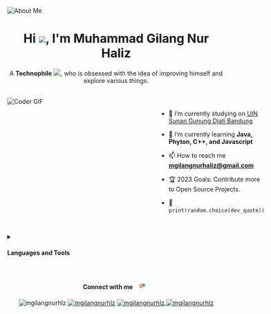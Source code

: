 ![About Me](https://user-images.githubusercontent.com/100754364/213909433-bae29ad5-cb81-4a8a-afaf-226f70f72a87.gif)
<div align="center"> 
  <h1>Hi <img src="https://media.giphy.com/media/hvRJCLFzcasrR4ia7z/giphy.gif" width="25px">, I'm Muhammad Gilang Nur Haliz</h1>
  <p>A <b>Technophile</b> <img src="https://github.com/rudrabarad/rudrabarad/blob/master/Assets/Developer.gif" width="30px">, who is obsessed with the idea of improving himself and explore various things.</p>
</div>
</br>

<div style="display:flex">
  <img align="right" alt="Coder GIF" height=250 width=350 src="https://thumbs.gfycat.com/EvilNextDevilfish-small.gif" />
  </p>
  
- 🔭 I’m currently studying on [UIN Sunan Gunung Djati Bandung](https://uinsgd.ac.id/)
  
- 🌱 I’m currently learning **Java, Phyton, C++, and Javascript**
  
- 📫 How to reach me **mgilangnurhaliz@gmail.com**
  
- 🏆 2023 Goals: Contribute more to Open Source Projects.
  
- 🐍 `print(random.choice(dev_quote))`
  
</div>
</br>

<details>	
  <summary> <h4>Languages and Tools<h4>
  </summary>
  <p align="center"> <a href="https://developer.android.com" target="_blank" rel="noreferrer"> <img src="https://raw.githubusercontent.com/devicons/devicon/master/icons/android/android-original-wordmark.svg" alt="android" width="40" height="40"/> </a> <a href="https://getbootstrap.com" target="_blank" rel="noreferrer"> <img src="https://raw.githubusercontent.com/devicons/devicon/master/icons/bootstrap/bootstrap-plain-wordmark.svg" alt="bootstrap" width="40" height="40"/> </a> <a href="https://www.w3schools.com/cpp/" target="_blank" rel="noreferrer"> <img src="https://raw.githubusercontent.com/devicons/devicon/master/icons/cplusplus/cplusplus-original.svg" alt="cplusplus" width="40" height="40"/> </a> <a href="https://www.w3schools.com/css/" target="_blank" rel="noreferrer"> <img src="https://raw.githubusercontent.com/devicons/devicon/master/icons/css3/css3-original-wordmark.svg" alt="css3" width="40" height="40"/> </a> <a href="https://www.docker.com/" target="_blank" rel="noreferrer"> <img src="https://raw.githubusercontent.com/devicons/devicon/master/icons/docker/docker-original-wordmark.svg" alt="docker" width="40" height="40"/> </a> <a href="https://expressjs.com" target="_blank" rel="noreferrer"> <img src="https://raw.githubusercontent.com/devicons/devicon/master/icons/express/express-original-wordmark.svg" alt="express" width="40" height="40"/> </a> <a href="https://www.figma.com/" target="_blank" rel="noreferrer"> <img src="https://www.vectorlogo.zone/logos/figma/figma-icon.svg" alt="figma" width="40" height="40"/> </a> <a href="https://flutter.dev" target="_blank" rel="noreferrer"> <img src="https://www.vectorlogo.zone/logos/flutterio/flutterio-icon.svg" alt="flutter" width="40" height="40"/> </a> <a href="https://www.w3.org/html/" target="_blank" rel="noreferrer"> <img src="https://raw.githubusercontent.com/devicons/devicon/master/icons/html5/html5-original-wordmark.svg" alt="html5" width="40" height="40"/> </a> <a href="https://www.java.com" target="_blank" rel="noreferrer"> <img src="https://raw.githubusercontent.com/devicons/devicon/master/icons/java/java-original.svg" alt="java" width="40" height="40"/> </a> <a href="https://developer.mozilla.org/en-US/docs/Web/JavaScript" target="_blank" rel="noreferrer"> <img src="https://raw.githubusercontent.com/devicons/devicon/master/icons/javascript/javascript-original.svg" alt="javascript" width="40" height="40"/> </a> <a href="https://nodejs.org" target="_blank" rel="noreferrer"> <img src="https://raw.githubusercontent.com/devicons/devicon/master/icons/nodejs/nodejs-original-wordmark.svg" alt="nodejs" width="40" height="40"/> </a> <a href="https://www.postgresql.org" target="_blank" rel="noreferrer"> <img src="https://raw.githubusercontent.com/devicons/devicon/master/icons/postgresql/postgresql-original-wordmark.svg" alt="postgresql" width="40" height="40"/> </a> <a href="https://postman.com" target="_blank" rel="noreferrer"> <img src="https://www.vectorlogo.zone/logos/getpostman/getpostman-icon.svg" alt="postman" width="40" height="40"/> </a> <a href="https://www.python.org" target="_blank" rel="noreferrer"> <img src="https://raw.githubusercontent.com/devicons/devicon/master/icons/python/python-original.svg" alt="python" width="40" height="40"/> </a> <a href="https://reactjs.org/" target="_blank" rel="noreferrer"> <img src="https://raw.githubusercontent.com/devicons/devicon/master/icons/react/react-original-wordmark.svg" alt="react" width="40" height="40"/> </a> </p>
</details>
</br>



<h4 align="center">Connect with me <img src="https://github.com/sakshamgurbhele/sakshamgurbhele/blob/main/Images/Handshake.gif" width="35" height="20"> </h4>
<p align="center">
<img align="center" src="https://user-images.githubusercontent.com/100754364/213914656-04be7fa8-c6a8-4654-9bc3-ade6bfcf78ee.png" alt="mgilangnurhlz" height="5" width="45%" />
<a href="https://twitter.com/mgilangnurhlz" target="blank"><img align="center" src="https://raw.githubusercontent.com/rahuldkjain/github-profile-readme-generator/master/src/images/icons/Social/twitter.svg" alt="mgilangnurhlz" height="30" width="40" /></a>
<a href="https://instagram.com/mgilangnurhlz" target="blank"><img align="center" src="https://raw.githubusercontent.com/rahuldkjain/github-profile-readme-generator/master/src/images/icons/Social/instagram.svg" alt="mgilangnurhlz" height="30" width="40" />
<img align="center" src="https://user-images.githubusercontent.com/100754364/213914656-04be7fa8-c6a8-4654-9bc3-ade6bfcf78ee.png" alt="mgilangnurhlz" height="5" width="45%" /></a>
</p>


